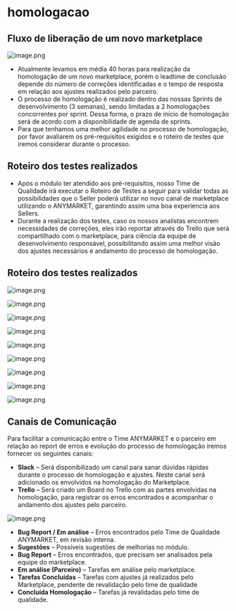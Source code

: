 # homologacao


## Fluxo de liberação de um novo marketplace

<!--
focus: false
-->
![image.png](https://stoplight.io/api/v1/projects/cHJqOjgzMDA1/images/869DEmQbqyQ)



- Atualmente levamos em média 40 horas para realização da homologação de um novo marketplace, porém o leadtime de conclusão depende do número de correções identificadas e o tempo de resposta em relação aos ajustes realizados pelo parceiro.
 - O processo de homologação é realizado dentro das nossas Sprints de desenvolvimento (3 semanas), sendo limitadas a 2 homologações concorrentes por sprint. Dessa forma, o prazo de início de homologação será de acordo com a disponibilidade de agenda de sprints.
- Para que tenhamos uma melhor agilidade no processo de homologação, por favor avaliarem os pré-requisitos exigidos e o roteiro de testes que iremos considerar durante o processo.


## Roteiro dos testes realizados

- Após o módulo ter atendido aos pré-requisitos, nosso Time de Qualidade irá executar o Roteiro de Testes a seguir para validar todas as possibilidades que o Seller poderá utilizar no novo canal de marketplace utilizando o ANYMARKET, garantindo assim uma boa experiencia aos Sellers.
- Durante a realização dos testes, caso os nossos analistas encontrem necessidades de correções, eles irão reportar através do Trello que será compartilhado com o marketplace, para ciência da equipe de desenvolvimento responsável, possibilitando assim uma melhor visão dos ajustes necessários e andamento do processo de homologação.

## Roteiro dos testes realizados
<!--
focus: false
-->
![image.png](https://stoplight.io/api/v1/projects/cHJqOjgzMDA1/images/Dtb4Ka07I6k)
<!--
focus: false
-->
![image.png](https://stoplight.io/api/v1/projects/cHJqOjgzMDA1/images/YukYgROMzMw)
<!--
focus: false
-->
![image.png](https://stoplight.io/api/v1/projects/cHJqOjgzMDA1/images/QRH761vu3GI)
<!--
focus: false
-->
![image.png](https://stoplight.io/api/v1/projects/cHJqOjgzMDA1/images/ZgtZGI660Js)
<!--
focus: false
-->
![image.png](https://stoplight.io/api/v1/projects/cHJqOjgzMDA1/images/djbdHwe5yig)
<!--
focus: false
-->
![image.png](https://stoplight.io/api/v1/projects/cHJqOjgzMDA1/images/NHjl6gHihGk)
<!--
focus: false
-->
![image.png](https://stoplight.io/api/v1/projects/cHJqOjgzMDA1/images/bG71zsgRkR0)
<!--
focus: false
-->
![image.png](https://stoplight.io/api/v1/projects/cHJqOjgzMDA1/images/ucGAVzQFEXs)
<!--
focus: false
-->
![image.png](https://stoplight.io/api/v1/projects/cHJqOjgzMDA1/images/PVoYN17QBhI)



## Canais de Comunicação

Para facilitar a comunicação entre o Time ANYMARKET e o parceiro em relação ao report de erros e evolução do processo de homologação iremos fornecer os seguintes canais:
- **Slack** – Será disponibilizado um canal para sanar dúvidas rápidas durante o processo de homologação e ajustes. Neste canal será adicionado os envolvidos na homologação do Marketplace.
- **Trello** – Será criado um Board no Trello com as partes envolvidas na homologação, para registrar os erros encontrados e acompanhar o andamento dos ajustes pelo parceiro.

<!--
focus: false
-->
![image.png](https://stoplight.io/api/v1/projects/cHJqOjgzMDA1/images/KJYr7WEb2Pw)

- **Bug Report / Em análise** – Erros encontrados pelo Time de Qualidade ANYMARKET, em revisão interna. 
- **Sugestões** – Possíveis sugestões de melhorias no módulo.
- **Bug Report** – Erros encontrados, que precisam ser analisados pela equipe do marketplace.
- **Em análise (Parceiro)** – Tarefas em análise pelo marketplace.
- **Tarefas Concluídas** – Tarefas com ajustes já realizados pelo Marketplace, pendente de revalidação pelo time de qualidade  
- **Concluída Homologação** – Tarefas já revalidadas pelo time de qualidade.


